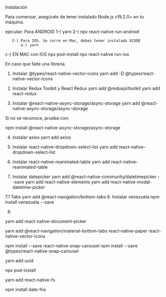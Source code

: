 Instalación

Para comenzar, asegúrate de tener instalado Node.js v19.2.0+ en tu máquina.

ejecutar: 
          Para ANDROID
       1-) yarn
       2-) npx react-native run-android

       3-) Para IOS. Se corre en Mac, debes tener instalado XCODE
           a-) yarn
c-) EN MAC con IOS
npx pod-install
npx react-native run-ios


En caso que falte una libreria.

1. Instalar @types/react-native-vector-icons
yarn add -D @types/react-native-vector-icons

2. Instalar Redux Toolkit y React Redux
yarn add @reduxjs/toolkit
yarn add react-redux

3. Instalar @react-native-async-storage/async-storage
yarn add @react-native-async-storage/async-storage

Si no se reconoce, prueba con:

npm install @react-native-async-storage/async-storage

4. Instalar axios
yarn add axios

5. Instalar react-native-dropdown-select-list
yarn add react-native-dropdown-select-list

6. Instalar react-native-reanimated-table
yarn add react-native-reanimated-table

7. Instalar datepicker
yarn add @react-native-community/datetimepicker --save
yarn add react-native-elements
yarn add react-native-modal-datetime-picker

7.1 Tabs
yarn add @react-navigation/bottom-tabs
8. Instalar venezuela
npm install venezuela --save

9. 
yarn add react-native-document-picker

yarn add @react-navigation/material-bottom-tabs react-native-paper react-native-vector-icons

npm install --save react-native-snap-carousel
npm install --save @types/react-native-snap-carousel

yarn add uuid

npx pod-install

yarn add react-native-fs

npm install date-fns